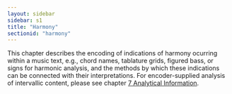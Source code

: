 ```yaml
---
layout: sidebar
sidebar: s1
title: "Harmony"
sectionid: "harmony"
---
```


<span class="div">
   
   This chapter describes the encoding of indications of harmony ocurring within a music
   text,
   e.g., chord names, tablature grids, figured bass, or signs for harmonic analysis,
   and the
   methods by which these indications can be connected with their interpretations. For
   encoder-supplied analysis of intervallic content, please see chapter 
   <a class="link_ptr" title="Analytical Information" href="/v3/guidelines/analysis">7 Analytical Information</a>. 
   
   
   
   
   
   
</span>